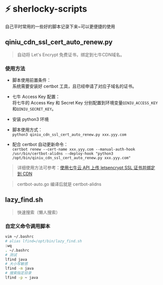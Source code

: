 # ⚡ sherlocky-scripts

自己平时常用的一些好的脚本记录下来~可以更便捷的使用


## qiniu_cdn_ssl_cert_auto_renew.py
> 自动将 Let's Encrypt 免费证书，绑定到七牛CDN域名。

### 使用方法
- 脚本使用前置条件：  
系统需要安装好 certbot 工具，且已经申请了对应子域名的证书。

- 七牛 Access Key 配置：  
将七牛的 Access Key 和 Secret Key 分别配置到环境变量``QINIU_ACCESS_KEY``和``QINIU_SECRET_KEY``。

- 安装 python3 环境

- 脚本使用方式：  
``python3 qiniu_cdn_ssl_cert_auto_renew.py xxx.yyy.com``

- 配合 certbot 自动更新命令：  
``certbot renew --cert-name xxx.yyy.com --manual-auth-hook /usr/bin/certbot-alidns --deploy-hook "python3 /opt/bin/qiniu_cdn_ssl_cert_auto_renew.py xxx.yyy.com"``

> 详细使用方法可参考：[使用七牛云 API 上传 letsencrypt SSL 证书并绑定到 CDN](https://halo.sherlocky.com/archives/qiniu-sslcert)

> certbot-auto.go 编译后就是 certbot-alidns

## lazy_find.sh
> 快速搜索（懒人搜索）

### 自定义命令调用脚本
```bash
vim ~/.bashrc
# alias lfind=/opt/bin/lazy_find.sh
:wq
. ~/.bashrc
# 测试
lfind java
# 大小写敏感
lfind -m java
# 搜索指定目录
lfind -p ~ java
```

